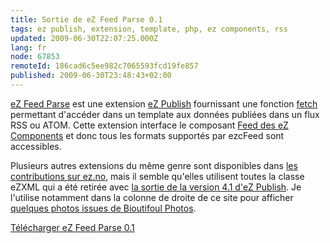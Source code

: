 ```yaml
---
title: Sortie de eZ Feed Parse 0.1
tags: ez publish, extension, template, php, ez components, rss
updated: 2009-06-30T22:07:25.000Z
lang: fr
node: 67853
remoteId: 186cad6c5ee982c7065593fcd19fe857
published: 2009-06-30T23:48:43+02:00
---
```


[eZ Feed Parse](http://projects.ez.no/ezfeedparse) est une extension [eZ Publish](/tag/ez+publish) fournissant une fonction [fetch](http://ez.no/doc/ez_publish/technical_manual/4_0/templates/information_extraction) permettant d'accéder dans un template aux données publiées dans un flux RSS ou ATOM. Cette extension interface le composant [Feed des eZ Components](http://ezcomponents.org/docs/api/trunk/classtrees_Feed.html) et donc tous les formats supportés par ezcFeed sont accessibles.


Plusieurs autres extensions du même genre sont disponibles dans [les contributions sur ez.no](http://ez.no/content/advancedsearch?&amp;SearchText=rss&amp;SubTreeArray%5B%5D=21358&amp;SearchContentClassID=18&amp;SearchPageLimit=3), mais il semble qu'elles utilisent toutes la classe eZXML qui a été retirée avec [la sortie de la version 4.1 d'eZ Publish](/post/quelques-nouveautes-d-ez-publish-4-1). Je l'utilise notamment dans la colonne de droite de ce site pour afficher [quelques photos issues de Bioutifoul Photos](http://www.bioutifoul-photos.net).


[Télécharger eZ Feed Parse 0.1](http://projects.ez.no/ezfeedparse/downloads/ez_feed_parse_0_1)

